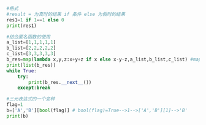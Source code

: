 
<BlogInfo id="919" title="6.三元表达式" author="白日梦想猿" pv=0 read_times=0 pre_cost_time="0分20秒" category="进阶语法" tag_list="['进阶语法']" create_time="2021.11.08 20:12:08" update_time="2021.11.08 20:27:41" />

```python


#格式
#result = 为真时的结果 if 条件 else 为假时的结果
res1=1 if 1==1 else 0
print(res1)

#结合匿名函数的使用
a_list=[1,1,1,1,1]
b_list=[2,2,2,2,2]
c_list=[3,3,3,3,3]
b_res=map(lambda x,y,z:x+y+z if x else x-y-z,a_list,b_list,c_list) #map函数的返回值是一个可迭代的对象
print(list(b_res))
while True:
    try:
        print(b_res.__next__())
    except:break

#三元表达式的一个变种
flag=1
b=['A','B'][bool(flag)] # bool(flag)=True-->1-->['A','B'][1]-->'B'
print(b)

```
